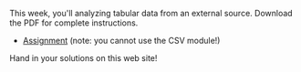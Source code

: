 This week, you'll analyzing tabular data from an external source. Download the PDF
for complete instructions.

* [Assignment](Lecture_7_Assignments_UvA.pdf) (note: you cannot use the CSV module!)

Hand in your solutions on this web site!
